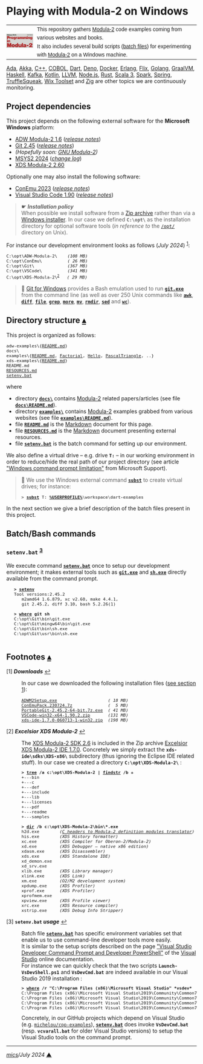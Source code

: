 # <span id="top">Playing with Modula-2 on Windows</span>

<table style="font-family:Helvetica,Arial;line-height:1.6;">
  <tr>
  <td style="border:0;padding:0 10px 0 0;min-width:25%;"><a href="https://link.springer.com/chapter/10.1007/978-3-642-96757-3_1"><img src="./docs/images/pim4.png" width="120" alt="Modula-2 project"/></a></td>
  <td style="border:0;padding:0;vertical-align:text-top;">This repository gathers <a href="https://link.springer.com/chapter/10.1007/978-3-642-96757-3_1" rel="external">Modula-2</a> code examples coming from various websites and books.<br/>
  It also includes several build scripts (<a href="https://en.wikibooks.org/wiki/Windows_Batch_Scripting" rel="external">batch files</a>) for experimenting with <a href="https://link.springer.com/chapter/10.1007/978-3-642-96757-3_1" rel="external">Modula-2</a> on a Windows machine.
  </td>
  </tr>
</table>

[Ada][ada_examples], [Akka][akka_examples], [C++][cpp_examples], [COBOL][cobol_examples],  [Dart][dart_examples], [Deno][deno_examples], [Docker][docker_examples], [Erlang][erlang_examples], [Flix][flix_examples], [Golang][golang_examples], [GraalVM][graalvm_examples], [Haskell][haskell_examples], [Kafka][kafka_examples], [Kotlin][kotlin_examples], [LLVM][llvm_examples], [Node.js][nodejs_examples], [Rust][rust_examples], [Scala 3][dotty_examples], [Spark][spark_examples], [Spring][spring_examples], [TruffleSqueak][trufflesqueak_examples], [Wix Toolset][wix_examples] and [Zig][zig_examples] are other topics we are continuously monitoring.

## <span id="proj_deps">Project dependencies</span>

This project depends on the following external software for the **Microsoft Windows** platform:

- [ADW Modula-2 1.6][adwm2_downloads] ([*release notes*][adwm2_relnotes])
- [Git 2.45][git_downloads] ([*release notes*][git_relnotes])
- *(Hopefully soon: [GNU Modula-2][gm2_downloads])*
- [MSYS2 2024][msys2_releases] ([*change log*][msys2_changelog])
- [XDS Modula-2 2.60][xdsm2_downloads]

Optionally one may also install the following software:

- [ConEmu 2023][conemu_downloads] ([*release notes*][conemu_relnotes])
- [Visual Studio Code 1.90][vscode_downloads] ([*release notes*][vscode_relnotes])

> **&#9755;** ***Installation policy***<br/>
> When possible we install software from a [Zip archive][zip_archive] rather than via a [Windows installer][windows_installer]. In our case we defined **`C:\opt\`** as the installation directory for optional software tools (*in reference to* the [`/opt/`][unix_opt] directory on Unix).

For instance our development environment looks as follows (*July 2024*) <sup id="anchor_01">[1](#footnote_01)</sup>:

<pre style="font-size:80%;">
C:\opt\ADW-Modula-2\    <i>(108 MB)</i>
C:\opt\ConEmu\          <i>( 26 MB)</i>
C:\opt\Git\             <i>(367 MB)</i>
C:\opt\VSCode\          <i>(341 MB)</i>
C:\opt\XDS-Modula-2\<sup id="anchor_02"><a href="#footnote_02">2</a></sup>   <i>( 29 MB)</i>
</pre>

> **:mag_right:** [Git for Windows][git_releases] provides a Bash emulation used to run [**`git.exe`**][git_cli] from the command line (as well as over 250 Unix commands like [**`awk`**][man1_awk], [**`diff`**][man1_diff], [**`file`**][man1_file], [**`grep`**][man1_grep], [**`more`**][man1_more], [**`mv`**][man1_mv], [**`rmdir`**][man1_rmdir], [**`sed`**][man1_sed] and [**`wc`**][man1_wc]).

## <span id="structure">Directory structure</span> [**&#x25B4;**](#top)

This project is organized as follows:

<pre style="font-size:80%;">
adw-examples\{<a href="adw-examples/README.md">README.md</a>}
docs\
examples\{<a href="examples/README.md">README.md</a>, <a href="./examples/Factorial/">Factorial</a>, <a href="./examples/Hello/">Hello</a>, <a href="./examples/PascalTriangle/">PascalTriangle</a>, ..}
xds-examples\{<a href="xds-examples/README.md">README.md</a>}
README.md
<a href="RESOURCES.md">RESOURCES.md</a>
<a href="setenv.bat">setenv.bat</a>
</pre>

where

- directory [**`docs\`**](docs/) contains [Modula-2][pim4] related papers/articles (see file [**`docs\README.md`**](docs/README.md)).
- directory [**`examples\`**](examples/) contains [Modula-2][pim4] examples grabbed from various websites (see file [**`examples\README.md`**](examples/README.md)).
- file [**`README.md`**](README.md) is the [Markdown][github_markdown] document for this page.
- file [**`RESOURCES.md`**](RESOURCES.md) is the [Markdown][github_markdown] document presenting external resources.
- file [**`setenv.bat`**](setenv.bat) is the batch command for setting up our environment.

We also define a virtual drive &ndash; e.g. drive **`T:`** &ndash; in our working environment in order to reduce/hide the real path of our project directory (see article ["Windows command prompt limitation"][windows_limitation] from Microsoft Support).
> **:mag_right:** We use the Windows external command [**`subst`**][windows_subst] to create virtual drives; for instance:
>
> <pre style="font-size:80%;">
> <b>&gt; <a href="https://docs.microsoft.com/en-us/windows-server/administration/windows-commands/subst">subst</a> T: <a href="https://en.wikipedia.org/wiki/Environment_variable#Default_values">%USERPROFILE%</a>\workspace\dart-examples</b>
> </pre>

In the next section we give a brief description of the batch files present in this project.

## <span id="commands">Batch/Bash commands</span>

### **`setenv.bat`** <sup id="anchor_03">[3](#footnote_03)</sup>

We execute command [**`setenv.bat`**](setenv.bat) once to setup our development environment; it makes external tools such as [**`git.exe`**][git_cli] and [**`sh.exe`**][sh_cli] directly available from the command prompt.

   <pre style="font-size:80%;">
   <b>&gt; <a href="./setenv.bat">setenv</a></b>
   Tool versions:2.45.2
      m2amd64 1.6.879, xc v2.60, make 4.4.1,
      git 2.45.2, diff 3.10, bash 5.2.26(1)
   &nbsp;
   <b>&gt; <a href="https://learn.microsoft.com/en-us/windows-server/administration/windows-commands/where" rel="external">where</a> git sh</b>
   C:\opt\Git\bin\git.exe
   C:\opt\Git\mingw64\bin\git.exe
   C:\opt\Git\bin\sh.exe
   C:\opt\Git\usr\bin\sh.exe
   </pre>

<!--=======================================================================-->

## <span id="footnotes">Footnotes</span> [**&#x25B4;**](#top)

<span id="footnote_01">[1]</span> ***Downloads*** [↩](#anchor_01)

<dl><dd>
In our case we downloaded the following installation files (<a href="#proj_deps">see section 1</a>):
</p>
<pre style="font-size:80%;">
<a href="https://www.modula2.org/adwm2/download.php" rel="external">ADWM2Setup.exe</a>                    <i>( 18 MB)</i>
<a href="https://github.com/Maximus5/ConEmu/releases/tag/v23.07.24" rel="external">ConEmuPack.230724.7z</a>              <i>(  5 MB)</i>
<a href="https://git-scm.com/download/win" rel="external">PortableGit-2.45.2-64-bit.7z.exe</a>  <i>( 41 MB)</i>
<a href="https://code.visualstudio.com/Download#" rel="external">VSCode-win32-x64-1.90.2.zip</a>       <i>(131 MB)</i>
<a href="https://github.com/excelsior-oss/xds-ide/releases">xds-ide-1.7.0-060713-1-win32.zip</a>  <i>(198 MB)</i>
</pre>
</dd></dl>

<span id="footnote_02">[2]</span> ***Excelsior XDS Modula-2*** [↩](#anchor_02)

<dl><dd>
The <a href="https://github.com/excelsior-oss/xds-2.60">XDS Modula-2 SDK 2.6</a> is included in the Zip archive <a href="https://github.com/excelsior-oss/xds-ide/releases" rel="external">Excelsior XDS Modula-2 IDE 1.7.0</a>. Concretely we simply extract the <code><b>xds-ide\sdks\XDS-x86\</b></code> subdirectory (thus ignoring the Eclipse IDE related stuff). In our case we created a directory <code><b>C:\opt\XDS-Modula-2\</b></code> :

<pre style="font-size:80%;">
<b>&gt; <a href="https://learn.microsoft.com/en-us/windows-server/administration/windows-commands/tree" rel="external">tree</a> /a c:\opt\XDS-Modula-2 | <a href="https://learn.microsoft.com/en-us/windows-server/administration/windows-commands/findstr" rel="external">findstr</a> /b +</b>
+---bin
+---c
+---def
+---include
+---lib
+---licenses
+---pdf
+---readme
+---samples
&nbsp;
<b>&gt; <a href="https://learn.microsoft.com/en-us/windows-server/administration/windows-commands/dir">dir</a> /b c:\opt\XDS-Modula-2\bin\*.exe</b>
h2d.exe        <i>(<a href="http://computer-programming-forum.com/26-programming-language/d41077d4e2e3f40d.htm">C headers to Modula-2 definition modules translator</a>)</i>
his.exe        <i>(XDS History formatter)</i>
xc.exe         <i>(XDS Compiler for Oberon-2/Modula-2)</i>
xd.exe         <i>(XDS Debugger &ndash; native x86 edition)</i>
xdasm.exe      <i>(XDS Disassembler)</i>
xds.exe        <i>(XDS Standalone IDE)</i>
xd_demon.exe
xd_srv.exe
xlib.exe       <i>(XDS Library manager)</i>
xlink.exe      <i>(XDS Link)</i>
xm.exe         <i>(O2/M2 development system)</i>
xpdump.exe     <i>(XDS Profiler)</i>
xprof.exe      <i>(XDS Profiler)</i>
xprofmem.exe
xpview.exe     <i>(XDS Profile viewer)</i>
xrc.exe        <i>(XDS Resource compiler)</i>
xstrip.exe     <i>(XDS Debug Info Stripper)</i>
</pre>
</dd></dl>

<span id="footnote_03">[3]</span> **`setenv.bat` *usage*** [↩](#anchor_03)

<dl><dd>
Batch file <a href=./setenv.bat><code><b>setenv.bat</b></code></a> has specific environment variables set that enable us to use command-line developer tools more easily.
</dd>
<dd>It is similar to the setup scripts described on the page <a href="https://learn.microsoft.com/en-us/visualstudio/ide/reference/command-prompt-powershell" rel="external">"Visual Studio Developer Command Prompt and Developer PowerShell"</a> of the <a href="https://learn.microsoft.com/en-us/visualstudio/windows" rel="external">Visual Studio</a> online documentation.
</dd>
<dd>
For instance we can quickly check that the two scripts <code><b>Launch-VsDevShell.ps1</b></code> and <code><b>VsDevCmd.bat</b></code> are indeed available in our Visual Studio 2019 installation :
<pre style="font-size:80%;">
<b>&gt; <a href="https://learn.microsoft.com/en-us/windows-server/administration/windows-commands/where" rel="external">where</a> /r "C:\Program Files (x86)\Microsoft Visual Studio" *vsdev*</b>
C:\Program Files (x86)\Microsoft Visual Studio\2019\Community\Common7\Tools\Launch-VsDevShell.ps1
C:\Program Files (x86)\Microsoft Visual Studio\2019\Community\Common7\Tools\VsDevCmd.bat
C:\Program Files (x86)\Microsoft Visual Studio\2019\Community\Common7\Tools\vsdevcmd\core\vsdevcmd_end.bat
C:\Program Files (x86)\Microsoft Visual Studio\2019\Community\Common7\Tools\vsdevcmd\core\vsdevcmd_start.bat
</pre>
</dd>
<dd>
Concretely, in our GitHub projects which depend on Visual Studio (e.g. <a href="https://github.com/michelou/cpp-examples"><code>michelou/cpp-examples</code></a>), <a href="./setenv.bat"><code><b>setenv.bat</b></code></a> does invoke <code><b>VsDevCmd.bat</b></code> (resp. <code><b>vcvarall.bat</b></code> for older Visual Studio versions) to setup the Visual Studio tools on the command prompt. 
</dd></dl>

***

*[mics](https://lampwww.epfl.ch/~michelou/)/July 2024* [**&#9650;**](#top)
<span id="bottom">&nbsp;</span>

<!-- link refs -->

[ada_examples]: https://github.com/michelou/ada-examples#top
[adwm2_downloads]: https://www.modula2.org/adwm2/download.php
[adwm2_relnotes]: https://www.modula2.org/adwm2/
[akka_examples]: https://github.com/michelou/akka-examples#top
[apache_maven_cli]: https://maven.apache.org/ref/3.9.6/maven-embedder/cli.html
[bazel_changelog]: https://github.com/bazelbuild/bazel/blob/master/CHANGELOG.md
[bazel_home]: https://www.bazel.build/
[bazel_releases]: https://github.com/bazelbuild/bazel/releases
[bazel_userguide]: https://bazel.build/build/style-guide
[cobol_examples]: https://github.com/michelou/cobol-examples#top
[conemu_downloads]: https://github.com/Maximus5/ConEmu/releases
[conemu_relnotes]: https://conemu.github.io/blog/2023/07/24/Build-230724.html
[cpp_examples]: https://github.com/michelou/cpp-examples#top
[dart_examples]: https://github.com/michelou/dart-examples#top
[deno_examples]: https://github.com/michelou/deno-examples#top
[docker_examples]: https://github.com/michelou/docker-examples#top
[dotty_examples]: https://github.com/michelou/dotty-examples#top
[erlang_examples]: https://github.com/michelou/erlang-examples#top
[flix_examples]: https://github.com/michelou/flix-examples#top
[git_downloads]: https://git-scm.com/download/win
[git_cli]: https://git-scm.com/docs/git
[git_releases]: https://git-scm.com/download/win
[git_relnotes]: https://raw.githubusercontent.com/git/git/master/Documentation/RelNotes/2.45.2.txt
[github_markdown]: https://github.github.com/gfm/
[gm2_downloads]: https://gcc.gnu.org/onlinedocs/gcc-13.1.0/gm2/Overview.html
[golang_examples]: https://github.com/michelou/golang-examples#top
[graalvm_examples]: https://github.com/michelou/graalvm-examples#top
[haskell_examples]: https://github.com/michelou/haskell-examples#top
[kafka_examples]: https://github.com/michelou/kafka-examples#top
[kotlin_examples]: https://github.com/michelou/kotlin-examples#top
[linux_opt]: https://tldp.org/LDP/Linux-Filesystem-Hierarchy/html/opt.html
[llvm_examples]: https://github.com/michelou/llvm-examples#top
[man1_awk]: https://www.linux.org/docs/man1/awk.html
[man1_diff]: https://www.linux.org/docs/man1/diff.html
[man1_file]: https://www.linux.org/docs/man1/file.html
[man1_grep]: https://www.linux.org/docs/man1/grep.html
[man1_more]: https://www.linux.org/docs/man1/more.html
[man1_mv]: https://www.linux.org/docs/man1/mv.html
[man1_rmdir]: https://www.linux.org/docs/man1/rmdir.html
[man1_sed]: https://www.linux.org/docs/man1/sed.html
[man1_wc]: https://www.linux.org/docs/man1/wc.html
[msys2_changelog]: https://github.com/msys2/setup-msys2/blob/master/CHANGELOG.md
[msys2_releases]: https://github.com/msys2/msys2-installer/releases
[nodejs_examples]: https://github.com/michelou/nodejs-examples#top
[nodejs_home]: https://www.nodejs.org
[pim4]: https://link.springer.com/chapter/10.1007/978-3-642-96757-3_1
[rust_examples]: https://github.com/michelou/rust-examples#top
[sh_cli]: https://man7.org/linux/man-pages/man1/sh.1p.html
[spark_examples]: https://github.com/michelou/spark-examples#top
[spring_examples]: https://github.com/michelou/spring-examples#top
[trufflesqueak_examples]: https://github.com/michelou/trufflesqueak-examples#top
[unix_opt]: https://tldp.org/LDP/Linux-Filesystem-Hierarchy/html/opt.html
[vscode_downloads]: https://code.visualstudio.com/#alt-downloads
[vscode_relnotes]: https://code.visualstudio.com/updates/
[windows_installer]: https://docs.microsoft.com/en-us/windows/win32/msi/windows-installer-portal
[windows_limitation]: https://support.microsoft.com/en-gb/help/830473/command-prompt-cmd-exe-command-line-string-limitation
[windows_subst]: https://docs.microsoft.com/en-us/windows-server/administration/windows-commands/subst
[wix_examples]: https://github.com/michelou/wix-examples#top
<!--
[xdsm2_downloads]: https://github.com/excelsior-oss/xds-2.60
-->
[xdsm2_downloads]: https://github.com/excelsior-oss/xds-ide/releases
[zig_examples]: https://github.com/michelou/zig-examples#top
[zip_archive]: https://www.howtogeek.com/178146/htg-explains-everything-you-need-to-know-about-zipped-files/
